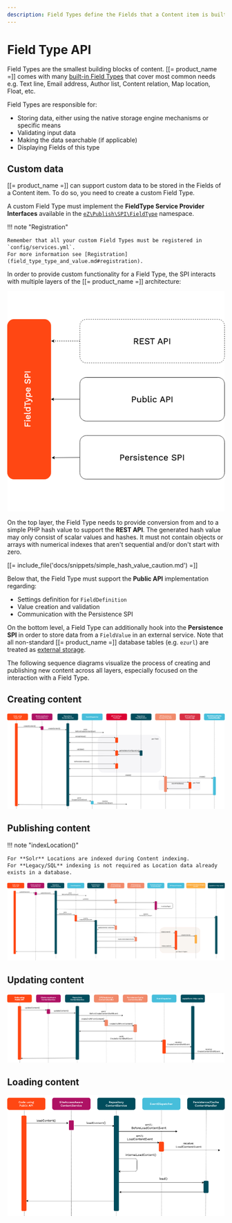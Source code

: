 ```yaml
---
description: Field Types define the Fields that a Content item is built of.
---
```


# Field Type API

Field Types are the smallest building blocks of content.
[[= product_name =]] comes with many [built-in Field Types](field_type_reference.md#available-field-types) that cover most common needs e.g. Text line, Email address, Author list, Content relation, Map location, Float, etc.

Field Types are responsible for:

- Storing data, either using the native storage engine mechanisms or specific means
- Validating input data
- Making the data searchable (if applicable)
- Displaying Fields of this type

## Custom data

[[= product_name =]] can support custom data to be stored in the Fields of a Content item.
To do so, you need to create a custom Field Type.

A custom Field Type must implement the **FieldType Service Provider Interfaces**
available in the [`eZ\Publish\SPI\FieldType`](https://github.com/ezsystems/ezplatform-kernel/tree/v1.0.0/eZ/Publish/SPI/FieldType) namespace.

!!! note "Registration"

    Remember that all your custom Field Types must be registered in `config/services.yml`.
    For more information see [Registration](field_type_type_and_value.md#registration).

In order to provide custom functionality for a Field Type, the SPI interacts with multiple layers of the [[= product_name =]] architecture:

![Field Type Overview](img/field_type_overview.png)

On the top layer, the Field Type needs to provide conversion from and to a simple PHP hash value to support the **REST API**. The generated hash value may only consist of scalar values and hashes. It must not contain objects or arrays with numerical indexes that aren't sequential and/or don't start with zero.

[[= include_file('docs/snippets/simple_hash_value_caution.md') =]]

Below that, the Field Type must support the **Public API** implementation regarding:

- Settings definition for `FieldDefinition`
- Value creation and validation
- Communication with the Persistence SPI

On the bottom level, a Field Type can additionally hook into the **Persistence SPI**
in order to store data from a `FieldValue` in an external service.
Note that all non-standard [[= product_name =]] database tables (e.g. `ezurl`)
are treated as [external storage](field_type_storage.md#storing-external-data).

The following sequence diagrams visualize the process of creating and publishing new content across all layers, especially focused on the interaction with a Field Type.

## Creating content

![Create content sequence](img/create_content_sequence.png)

## Publishing content

!!! note "indexLocation()"

    For **Solr** Locations are indexed during Content indexing.
    For **Legacy/SQL** indexing is not required as Location data already exists in a database.

![Publish content sequence](img/publish_content_sequence.png)

## Updating content

![Update content sequence](img/update_content_sequence.png)

## Loading content

![Load content sequence](img/load_content_sequence.png)
